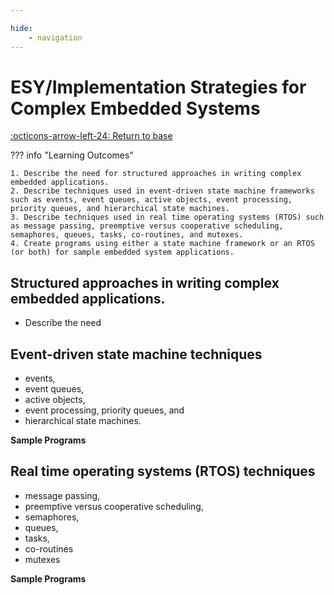 ```yaml
---

hide:
    - navigation
---
```

# ESY/Implementation Strategies for Complex Embedded Systems

[:octicons-arrow-left-24: Return to base](/Bodies-of-Knowledge/Embedded-Systems)

??? info "Learning Outcomes"

    1. Describe the need for structured approaches in writing complex embedded applications.
    2. Describe techniques used in event-driven state machine frameworks such as events, event queues, active objects, event processing, priority queues, and hierarchical state machines.
    3. Describe techniques used in real time operating systems (RTOS) such as message passing, preemptive versus cooperative scheduling, semaphores, queues, tasks, co-routines, and mutexes.
    4. Create programs using either a state machine framework or an RTOS (or both) for sample embedded system applications.

## Structured approaches in writing complex embedded applications.

- Describe the need
  
## Event-driven state machine techniques

- events, 
- event queues, 
- active objects, 
- event processing, priority queues, and 
- hierarchical state machines.

**Sample Programs**

## Real time operating systems (RTOS) techniques

- message passing, 
- preemptive versus cooperative scheduling, 
- semaphores, 
- queues, 
- tasks, 
- co-routines 
- mutexes

**Sample Programs**
